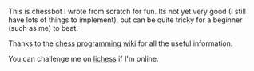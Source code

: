 This is chessbot I wrote from scratch for fun. Its not yet very good (I still have lots of things to implement), but can be quite tricky for a beginner (such as me) to beat.

Thanks to the [chess programming wiki](https://www.chessprogramming.org/Main_Page) for all the useful information.

You can challenge me on [lichess](https://lichess.org/@/Greg0lord-BOT) if I'm online.
